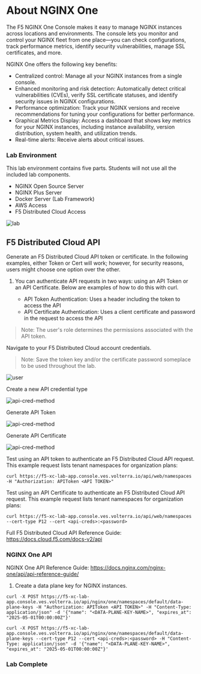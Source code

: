 # About NGINX One

The F5 NGINX One Console makes it easy to manage NGINX instances across locations and environments. The console lets you monitor and control your NGINX fleet from one place—you can check configurations, track performance metrics, identify security vulnerabilities, manage SSL certificates, and more.

NGINX One offers the following key benefits:

- Centralized control: Manage all your NGINX instances from a single console.
- Enhanced monitoring and risk detection: Automatically detect critical vulnerabilities (CVEs), verify SSL certificate statuses, and identify security issues in NGINX configurations.
- Performance optimization: Track your NGINX versions and receive recommendations for tuning your configurations for better performance.
- Graphical Metrics Display: Access a dashboard that shows key metrics for your NGINX instances, including instance availability, version distribution, system health, and utilization trends.
- Real-time alerts: Receive alerts about critical issues.

### Lab Environment

This lab environment contains five parts. Students will not use all the included lab components.

- NGINX Open Source Server
- NGINX Plus Server
- Docker Server (Lab Framework)
- AWS Access
- F5 Distributed Cloud Access

![lab](images/image00.png)

## F5 Distributed Cloud API

Generate an F5 Distributed Cloud API token or certificate. In the following examples, either Token or Cert will work; however, for security reasons, users might choose one option over the other. 

1. You can authenticate API requests in two ways: using an API Token or an API Certificate. Below are examples of how to do this with curl.

    - API Token Authentication: Uses a header including the token to access the API
    - API Certificate Authentication: Uses a client certificate and password in the request to access the API

> Note: The user's role determines the permissions associated with the API token.

Navigate to your F5 Distributed Cloud account credentials.

> Note: Save the token key and/or the certificate password someplace to be used throughout the lab.

![user](images/image01.png)

Create a new API credential type

![api-cred-method](images/image02.png)

Generate API Token

![api-cred-method](images/image03.png)

Generate API Certificate

![api-cred-method](images/image04.png)


Test using an API token to authenticate an F5 Distributed Cloud API request. This example request lists tenant namespaces for organization plans:

```
curl https://f5-xc-lab-app.console.ves.volterra.io/api/web/namespaces -H "Authorization: APIToken <API TOKEN>" 
```

Test using an API Certificate to authenticate an F5 Distributed Cloud API request. This example request lists tenant namespaces for organization plans:

```
curl https://f5-xc-lab-app.console.ves.volterra.io/api/web/namespaces --cert-type P12 --cert <api-creds>:<password>
```

Full F5 Distributed Cloud API Reference Guide: https://docs.cloud.f5.com/docs-v2/api


### NGINX One API

NGINX One API Reference Guide: https://docs.nginx.com/nginx-one/api/api-reference-guide/

1. Create a data plane key for NGINX instances.

```
curl -X POST https://f5-xc-lab-app.console.ves.volterra.io/api/nginx/one/namespaces/default/data-plane-keys -H "Authorization: APIToken <API TOKEN>" -H "Content-Type: application/json" -d '{"name": "<DATA-PLANE-KEY-NAME>", "expires_at": "2025-05-01T00:00:00Z"}'
```

```
curl -X POST https://f5-xc-lab-app.console.ves.volterra.io/api/nginx/one/namespaces/default/data-plane-keys --cert-type P12 --cert <api-creds>:<password> -H "Content-Type: application/json" -d '{"name": "<DATA-PLANE-KEY-NAME>", "expires_at": "2025-05-01T00:00:00Z"}'
```

### Lab Complete